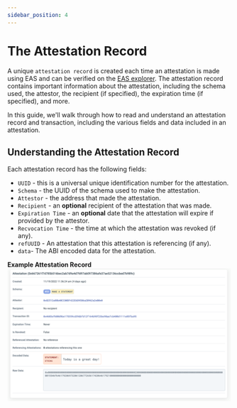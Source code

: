 ```yaml
---
sidebar_position: 4
---
```


# The Attestation Record

A unique `attestation record` is created each time an attestation is made using EAS and can be verified on
the [EAS explorer](https://easscan.com). The attestation record contains important information about the attestation,
including the schema used, the attestor, the recipient (if specified), the expiration time (if specified), and more.

In this guide, we'll walk through how to read and understand an attestation record and transaction, including the
various fields and data included in an attestation.

## Understanding the Attestation Record

Each attestation record has the following fields:

- `UUID` - this is a universal unique identification number for the attestation.
- `Schema` - the UUID of the schema used to make the attestation.
- `Attestor` - the address that made the attestation.
- `Recipient` - an **optional** recipient of the attestation that was made.
- `Expiration Time` - an **optional** date that the attestation will expire if provided by the attestor.
- `Recvocation Time` - the time at which the attestation was revoked (if any).
- `refUUID` - An attestation that this attestation is referencing (if any).
- `data`- The ABI encoded data for the attestation.

**Example Attestation Record**
![#33 - Make A Statement](./img/make-statement-attestation-record-sample.png)

